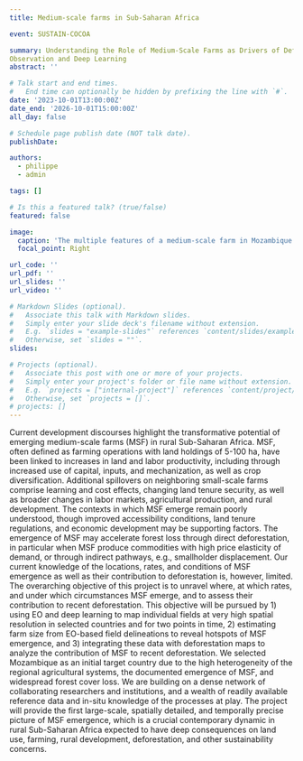 ```yaml
---
title: Medium-scale farms in Sub-Saharan Africa

event: SUSTAIN-COCOA

summary: Understanding the Role of Medium-Scale Farms as Drivers of Deforestation in Sub-Saharan Africa based on Earth
Observation and Deep Learning
abstract: ''

# Talk start and end times.
#   End time can optionally be hidden by prefixing the line with `#`.
date: '2023-10-01T13:00:00Z'
date_end: '2026-10-01T15:00:00Z'
all_day: false

# Schedule page publish date (NOT talk date).
publishDate: 

authors: 
  - philippe
  - admin

tags: []

# Is this a featured talk? (true/false)
featured: false

image:
  caption: 'The multiple features of a medium-scale farm in Mozambique (top middle). Panels illustrate poultry barn (A), signs of mechanized land management (B), access to a water reservoir and irrigation equipment (C), diverse crop portfolio including vegetables (D), and access to on-farm labor (E). Overview image from August 2021 provided through Maxar Technologies via Google Earth, photograph taken by Cristina Chiarella, aerial imagery in panels B-E from drone acquisition in November 2021.'
  focal_point: Right

url_code: ''
url_pdf: ''
url_slides: ''
url_video: ''

# Markdown Slides (optional).
#   Associate this talk with Markdown slides.
#   Simply enter your slide deck's filename without extension.
#   E.g. `slides = "example-slides"` references `content/slides/example-slides.md`.
#   Otherwise, set `slides = ""`.
slides:

# Projects (optional).
#   Associate this post with one or more of your projects.
#   Simply enter your project's folder or file name without extension.
#   E.g. `projects = ["internal-project"]` references `content/project/deep-learning/index.md`.
#   Otherwise, set `projects = []`.
# projects: []
---
```


Current development discourses highlight the transformative potential of emerging medium-scale farms (MSF) in rural Sub-Saharan Africa. MSF, often defined as farming operations with land holdings of 5-100 ha, have been linked to increases in land and labor productivity, including through increased use of capital, inputs, and mechanization, as well as crop diversification. Additional spillovers on neighboring small-scale farms comprise learning and cost effects, changing land tenure security, as well as broader changes in labor markets, agricultural production, and rural development. The contexts in which MSF emerge remain poorly understood, though improved accessibility conditions, land tenure regulations, and economic development may be supporting factors. The emergence of MSF may accelerate forest loss through direct deforestation, in particular when MSF produce commodities with high price elasticity of demand, or through indirect pathways, e.g., smallholder displacement. Our current knowledge of the locations, rates, and conditions of MSF emergence as well as their contribution to deforestation is, however, limited. 
The overarching objective of this project is to unravel where, at which rates, and under which circumstances MSF emerge, and to assess their contribution to recent deforestation. This objective will be pursued by 1) using EO and deep learning to map individual fields at very high spatial resolution in selected countries and for two points in time, 2) estimating farm size from EO-based field delineations to reveal hotspots of MSF emergence, and 3) integrating these data with deforestation maps to analyze the contribution of MSF to recent deforestation. We selected Mozambique as an initial target country due to the high heterogeneity of the regional agricultural systems, the documented emergence of MSF, and widespread forest cover loss. We are building on a dense network of collaborating researchers and institutions, and a wealth of readily available reference data and in-situ knowledge of the processes at play. The project will provide the first large-scale, spatially detailed, and temporally precise picture of MSF emergence, which is a crucial contemporary dynamic in rural Sub-Saharan Africa expected to have deep consequences on land use, farming, rural development, deforestation, and other sustainability concerns.